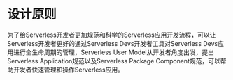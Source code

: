 # 设计原则

为了给Serverless开发者更加规范和科学的Serverless应用开发流程，可以让Serverless开发者更好的通过Serverless Devs开发者工具对Serverless Devs应用进行全生命周期的管理，Serverless User Model从开发者角度出发，提出Serverless Application规范以及Serverless Package Component规范，可以帮助开发者快速管理和操作Serverless应用。
